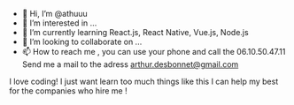 - 👋 Hi, I’m @athuuu
- 👀 I’m interested in ...
- 🌱 I’m currently learning React.js, React Native, Vue.js, Node.js
- 💞️ I’m looking to collaborate on ...
- 📫 How to reach me , you can use your phone and call the 06.10.50.47.11
                       Send me a mail to the adress arthur.desbonnet@gmail.com

I love coding! I just want learn too much things like this I can help my best for the companies who hire me !

